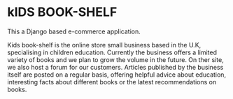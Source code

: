 # kIDS BOOK-SHELF

This a Django based e-commerce application.

Kids book-shelf is the online store small business based in the U.K, specialising in children education. Currently the business offers a limited variety of books and we plan to grow the volume in the future.
On ther site, we also host a forum for our customers. Articles published by the business itself are posted on a regular basis, offering helpful advice about education, interesting facts about different books or the latest recommendations on books.